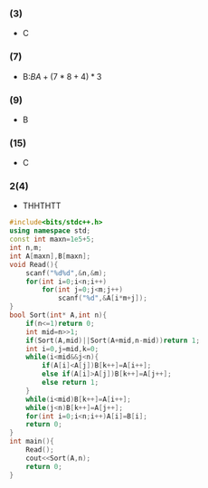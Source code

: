 ### (3)

- C

### (7)

- B:$BA+(7*8+4)*3$

### (9)

- B

### (15)

- C

### 2(4)

- THHTHTT

```C++
#include<bits/stdc++.h>
using namespace std;
const int maxn=1e5+5;
int n,m;
int A[maxn],B[maxn];
void Read(){
	scanf("%d%d",&n,&m);
	for(int i=0;i<n;i++)
		for(int j=0;j<m;j++)
			scanf("%d",&A[i*m+j]);
}
bool Sort(int* A,int n){
	if(n<=1)return 0;
	int mid=n>>1;
	if(Sort(A,mid)||Sort(A+mid,n-mid))return 1;
	int i=0,j=mid,k=0;
	while(i<mid&&j<n){
		if(A[i]<A[j])B[k++]=A[i++];
		else if(A[i]>A[j])B[k++]=A[j++];
		else return 1;
	}
	while(i<mid)B[k++]=A[i++];
	while(j<n)B[k++]=A[j++];
	for(int i=0;i<n;i++)A[i]=B[i];
	return 0;
}
int main(){
	Read();
	cout<<Sort(A,n);
    return 0;
}
```
